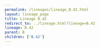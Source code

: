 ```yaml
---
permalink: /lineages/lineage_B.42.html
layout: lineage_page
title: Lineage B.42
redirect_to: ../lineage.html?lineage=B.42
lineage: B.42
parent: B
children: ['B.42']
---
```

